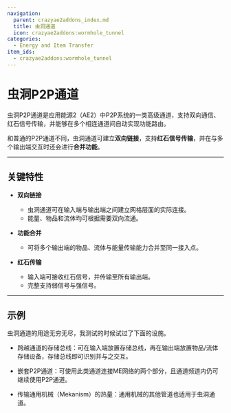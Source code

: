 ```yaml
---
navigation:
  parent: crazyae2addons_index.md
  title: 虫洞通道
  icon: crazyae2addons:wormhole_tunnel
categories:
  - Energy and Item Transfer
item_ids:
  - crazyae2addons:wormhole_tunnel
---
```


# 虫洞P2P通道

虫洞P2P通道是应用能源2（AE2）中P2P系统的一类高级通道，支持双向通信、红石信号传输，并能够在多个相连通道间自动实现功能路由。

和普通的P2P通道不同，虫洞通道可建立**双向链接**，支持**红石信号传输**，并在与多个输出端交互时还会进行**合并功能**。

---

## 关键特性

- **双向链接**
  - 虫洞通道可在输入端与输出端之间建立网格层面的实际连接。
  - 能量、物品和流体均可根据需要双向流通。

- **功能合并**
  - 可将多个输出端的物品、流体与能量传输能力合并至同一接入点。

- **红石传输**
  - 输入端可接收红石信号，并传输至所有输出端。
  - 完整支持弱信号与强信号。

---

## 示例

虫洞通道的用途无穷无尽，我测试的时候试过了下面的设施。
- 跨越通道的存储总线：可在输入端放置存储总线，再在输出端放置物品/流体存储设备，存储总线即可识别并与之交互。
- 嵌套P2P通道：可使用此类通道连接ME网络的两个部分，且通道频道内仍可继续使用P2P通道。

- 传输通用机械（Mekanism）的热量：通用机械的其他管道也适用于虫洞通道。
